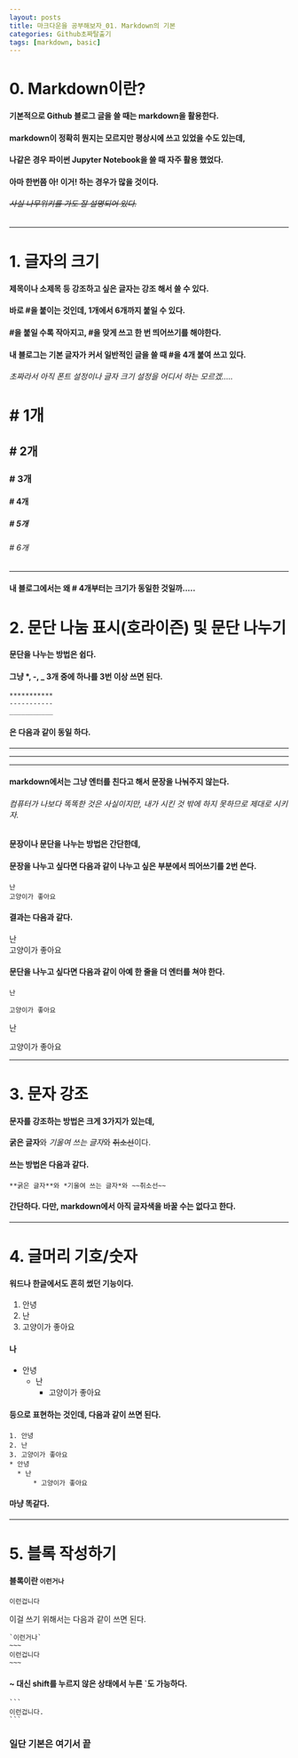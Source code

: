 ```yaml
---
layout: posts
title: 마크다운을 공부해보자_01. Markdown의 기본
categories: Github초짜탈출기
tags: [markdown, basic]
---
```

# 0. Markdown이란? 
#### 기본적으로 Github 블로그 글을 쓸 때는 markdown을 활용한다. 
#### markdown이 정확히 뭔지는 모르지만 평상시에 쓰고 있었을 수도 있는데, 
#### 나같은 경우 파이썬 Jupyter Notebook을 쓸 때 자주 활용 했었다. 
#### 아마 한번쯤 아! 이거! 하는 경우가 많을 것이다. 
###### ~~사실 나무위키를 가도 잘 설명되어 있다.~~

---
# 1. 글자의 크기 
#### 제목이나 소제목 등 강조하고 싶은 글자는 강조 해서 쓸 수 있다. 
#### 바로 #을 붙이는 것인데, 1개에서 6개까지 붙일 수 있다. 
#### #을 붙일 수록 작아지고, #을 맞게 쓰고 한 번 띄어쓰기를 해야한다. 
#### 내 블로그는 기본 글자가 커서 일반적인 글을 쓸 때 #을 4개 붙여 쓰고 있다. 
###### 초짜라서 아직 폰트 설정이나 글자 크기 설정을 어디서 하는 모르겠.....
# # 1개 
## # 2개 
### # 3개
#### # 4개
##### # 5개
###### # 6개 
---
#### 내 블로그에서는 왜 # 4개부터는 크기가 동일한 것일까.....

# 2. 문단 나눔 표시(호라이즌) 및 문단 나누기 
#### 문단을 나누는 방법은 쉽다. 
#### 그냥 *, -, _ 3개 중에 하나를 3번 이상 쓰면 된다. 
```
***********
-----------
___________
```
#### 은 다음과 같이 동일 하다. 
***********
-----------
___________

#### markdown에서는 그냥 엔터를 친다고 해서 문장을 나눠주지 않는다. 
###### 컴퓨터가 나보다 똑똑한 것은 사실이지만, 내가 시킨 것 밖에 하지 못하므로 제대로 시키자. 
#### 문장이나 문단을 나누는 방법은 간단한데, 
#### 문장을 나누고 싶다면 다음과 같이 나누고 싶은 부분에서 띄어쓰기를 2번 쓴다. 
```
난  
고양이가 좋아요 
```
#### 결과는 다음과 같다. 
난  
고양이가 좋아요 

#### 문단을 나누고 싶다면 다음과 같이 아예 한 줄을 더 엔터를 쳐야 한다. 
```
난

고양이가 좋아요
```
난 

고양이가 좋아요 

---
# 3. 문자 강조 
#### 문자를 강조하는 방법은 크게 3가지가 있는데, 
**굵은 글자**와 *기울여 쓰는 글자*와 ~~취소선~~이다. 
#### 쓰는 방법은 다음과 같다. 
```
**굵은 글자**와 *기울여 쓰는 글자*와 ~~취소선~~
```
#### 간단하다. 다만, markdown에서 아직 글자색을 바꿀 수는 없다고 한다. 

---

# 4. 글머리 기호/숫자
#### 워드나 한글에서도 흔히 썼던 기능이다. 
1. 안녕
2. 난
3. 고양이가 좋아요 
#### 나 
* 안녕 
  * 난
      * 고양이가 좋아요

#### 등으로 표현하는 것인데, 다음과 같이 쓰면 된다. 
```
1. 안녕
2. 난 
3. 고양이가 좋아요 
* 안녕 
  * 난
      * 고양이가 좋아요
```
#### 마냥 똑같다. 

---
# 5. 블록 작성하기 
#### 블록이란 `이런거나`
```
이런겁니다
```
이걸 쓰기 위해서는 다음과 같이 쓰면 된다. 
```
`이런거나` 
~~~
이런겁니다
~~~
```
#### ~ 대신 shift를 누르지 않은 상태에서 누른 `도 가능하다. 
~~~
```
이런겁니다. 
```
~~~

### 일단 기본은 여기서 끝 